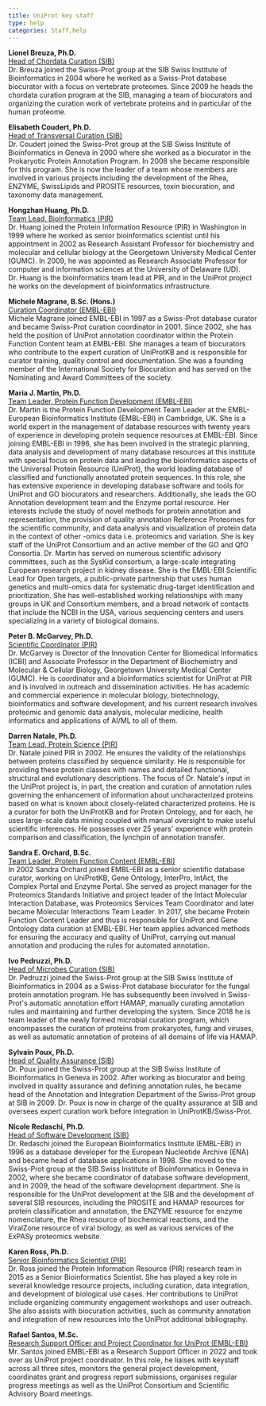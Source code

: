 ```yaml
---
title: UniProt key staff
type: help
categories: Staff,help
---
```


<strong id="breuza">Lionel Breuza, Ph.D.</strong>  
<u>Head of Chordata Curation (SIB)</u>  
Dr. Breuza joined the Swiss-Prot group at the SIB Swiss Institute of Bioinformatics in 2004 where he worked as a Swiss-Prot database biocurator with a focus on vertebrate proteomes. Since 2009 he heads the chordata curation program at the SIB, managing a team of biocurators and organizing the curation work of vertebrate proteins and in particular of the human proteome.

<strong id="coudert">Elisabeth Coudert, Ph.D.</strong>  
<u>Head of Transversal Curation (SIB)</u>  
Dr. Coudert joined the Swiss-Prot group at the SIB Swiss Institute of Bioinformatics in Geneva in 2000 where she worked as a biocurator in the Prokaryotic Protein Annotation Program. In 2008 she became responsible for this program. She is now the leader of a team whose members are involved in various projects including the development of the Rhea, ENZYME, SwissLipids and PROSITE resources, toxin biocuration, and taxonomy data management.

<strong id="huang">Hongzhan Huang, Ph.D.</strong>  
<u>Team Lead, Bioinformatics (PIR)</u>  
Dr. Huang joined the Protein Information Resource (PIR) in Washington in 1999 where he worked as senior bioinformatics scientist until his appointment in 2002 as Research Assistant Professor for biochemistry and molecular and cellular biology at the Georgetown University Medical Center (GUMC). In 2009, he was appointed as Research Associate Professor for computer and information sciences at the University of Delaware (UD). Dr. Huang is the bioinformatics team lead at PIR, and in the UniProt project he works on the development of bioinformatics infrastructure.

<strong id="magrane">Michele Magrane, B.Sc. (Hons.)</strong>  
<u>Curation Coordinator (EMBL-EBI)</u>  
Michele Magrane joined EMBL-EBI in 1997 as a Swiss-Prot database curator and became Swiss-Prot curation coordinator in 2001. Since 2002, she has held the position of UniProt annotation coordinator within the Protein Function Content team at EMBL-EBI. She manages a team of biocurators who contribute to the expert curation of UniProtKB and is responsible for curator training, quality control and documentation. She was a founding member of the International Society for Biocuration and has served on the Nominating and Award Committees of the society.

<strong id="martin">Maria J. Martin, Ph.D.</strong>  
<u>Team Leader, Protein Function Development (EMBL-EBI)</u>  
Dr. Martin is the Protein Function Development Team Leader at the EMBL-European Bioinformatics Institute (EMBL-EBI) in Cambridge, UK. She is a world expert in the management of database resources with twenty years of experience in developing protein sequence resources at EMBL-EBI. Since joining EMBL-EBI in 1996, she has been involved in the strategic planning, data analysis and development of many database resources at this institute with special focus on protein data and leading the bioinformatics aspects of the Universal Protein Resource (UniProt), the world leading database of classified and functionally annotated protein sequences. In this role, she has extensive experience in developing database software and tools for UniProt and GO biocurators and researchers. Additionally, she leads the GO Annotation development team and the Enzyme portal resource. Her interests include the study of novel methods for protein annotation and representation, the provision of quality annotation Reference Proteomes for the scientific community, and data analysis and visualization of protein data in the context of other -omics data i.e. proteomics and variation. She is key staff of the UniProt Consortium and an active member of the GO and QfO Consortia. Dr. Martin has served on numerous scientific advisory committees, such as the SysKid consortium, a large-scale integrating European research project in kidney disease. She is the EMBL-EBI Scientific Lead for Open targets, a public-private partnership that uses human genetics and multi-omics data for systematic drug-target identification and prioritization. She has well-established working relationships with many groups in UK and Consortium members, and a broad network of contacts that include the NCBI in the USA, various sequencing centers and users specializing in a variety of biological domains.

<strong id="mcgarvey">Peter B. McGarvey, Ph.D.</strong>  
<u>Scientific Coordinator (PIR)</u>  
Dr. McGarvey is Director of the Innovation Center for Biomedical Informatics (ICBI) and Associate Professor in the Department of Biochemistry and Molecular & Cellular Biology, Georgetown University Medical Center (GUMC). He is coordinator and a bioinformatics scientist for UniProt at PIR and is involved in outreach and dissemination activities. He has academic and commercial experience in molecular biology, biotechnology, bioinformatics and software development, and his current research involves proteomic and genomic data analysis, molecular medicine, health informatics and applications of AI/ML to all of them.

<strong id="natale">Darren Natale, Ph.D.</strong>  
<u>Team Lead, Protein Science (PIR)</u>  
Dr. Natale joined PIR in 2002. He ensures the validity of the relationships between proteins classified by sequence similarity. He is responsible for providing these protein classes with names and detailed functional, structural and evolutionary descriptions. The focus of Dr. Natale's input in the UniProt project is, in part, the creation and curation of annotation rules governing the enhancement of information about uncharacterized proteins based on what is known about closely-related characterized proteins. He is a curator for both the UniProtKB and for Protein Ontology, and for each, he uses large-scale data mining coupled with manual oversight to make useful scientific inferences. He possesses over 25 years' experience with protein comparison and classification, the lynchpin of annotation transfer.

<strong id="orchard">Sandra E. Orchard, B.Sc.</strong>  
<u>Team Leader, Protein Function Content (EMBL-EBI)</u>  
In 2002 Sandra Orchard joined EMBL-EBI as a senior scientific database curator, working on UniProtKB, Gene Ontology, InterPro, IntAct, the Complex Portal and Enzyme Portal. She served as project manager for the Proteomics Standards Initiative and project leader of the Intact Molecular Interaction Database, was Proteomics Services Team Coordinator and later became Molecular Interactions Team Leader. In 2017, she became Protein Function Content Leader and thus is responsible for UniProt and Gene Ontology data curation at EMBL-EBI. Her team applies advanced methods for ensuring the accuracy and quality of UniProt, carrying out manual annotation and producing the rules for automated annotation.

<strong id="pedruzzi">Ivo Pedruzzi, Ph.D.</strong>  
<u>Head of Microbes Curation (SIB)</u>  
Dr. Pedruzzi joined the Swiss-Prot group at the SIB Swiss Institute of Bioinformatics in 2004 as a Swiss-Prot database biocurator for the fungal protein annotation program. He has subsequently been involved in Swiss-Prot's automatic annotation effort HAMAP, manually curating annotation rules and maintaining and further developing the system. Since 2018 he is team leader of the newly formed microbial curation program, which encompasses the curation of proteins from prokaryotes, fungi and viruses, as well as automatic annotation of proteins of all domains of life via HAMAP.

<strong id="poux">Sylvain Poux, Ph.D.</strong>  
<u>Head of Quality Assurance (SIB)</u>  
Dr. Poux joined the Swiss-Prot group at the SIB Swiss Institute of Bioinformatics in Geneva in 2002. After working as biocurator and being involved in quality assurance and defining annotation rules, he became head of the Annotation and Integration Department of the Swiss-Prot group at SIB in 2009. Dr. Poux is now in charge of the quality assurance at SIB and oversees expert curation work before integration in UniProtKB/Swiss-Prot.

<strong id="redaschi">Nicole Redaschi, Ph.D.</strong>  
<u>Head of Software Development (SIB)</u>  
Dr. Redaschi joined the European Bioinformatics Institute (EMBL-EBI) in 1996 as a database developer for the European Nucleotide Archive (ENA) and became head of database applications in 1998. She moved to the Swiss-Prot group at the SIB Swiss Institute of Bioinformatics in Geneva in 2002, where she became coordinator of database software development, and in 2009, the head of the software development department. She is responsible for the UniProt development at the SIB and the development of several SIB resources, including the PROSITE and HAMAP resources for protein classification and annotation, the ENZYME resource for enzyme nomenclature, the Rhea resource of biochemical reactions, and the ViralZone resource of viral biology, as well as various services of the ExPASy proteomics website.

<strong id="ross">Karen Ross, Ph.D.</strong>  
<u>Senior Bioinformatics Scientist (PIR)</u>  
Dr. Ross joined the Protein Information Resource (PIR) research team in 2015 as a Senior Bioinformatics Scientist. She has played a key role in several knowledge resource projects, including curation, data integration, and development of biological use cases. Her contributions to UniProt include organizing community engagement workshops and user outreach. She also assists with biocuration activities, such as community annotation and integration of new resources into the UniProt additional bibliography.

<strong id="santos">Rafael Santos, M.Sc.</strong>  
<u>Research Support Officer and Project Coordinator for UniProt (EMBL-EBI)</u>  
Mr. Santos joined EMBL-EBI as a Research Support Officer in 2022 and took over as UniProt project coordinator. In this role, he liaises with keystaff across all three sites, monitors the general project development, coordinates grant and progress report submissions, organises regular progress meetings as well as the UniProt Consortium and Scientific Advisory Board meetings.
